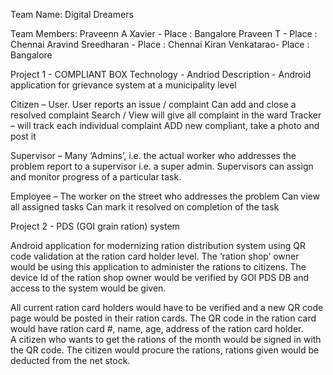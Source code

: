 Team Name: Digital Dreamers

Team Members:
Praveenn A Xavier  - Place : Bangalore
Praveen T - Place : Chennai
Aravind Sreedharan - Place : Chennai
Kiran Venkatarao- Place : Bangalore


Project 1 - COMPLIANT BOX
Technology - Andriod
Description - 
Android application for grievance system at a municipality level

Citizen – User. User reports an issue / complaint
Can add and close a resolved complaint
Search / View will give all complaint in the ward
Tracker – will track each individual complaint
ADD new compliant, take a photo and post it

Supervisor – Many ‘Admins’, i.e. the actual worker who addresses the problem report to a supervisor i.e. a super admin.
Supervisors can assign and monitor progress of a particular task.

Employee – The worker on the street who addresses the problem
Can view all assigned tasks
Can mark it resolved on completion of the task
 

Project 2 - PDS (GOI grain ration) system

Android application for modernizing ration distribution system using QR code validation at the ration card holder level.
The ‘ration shop’ owner would be using this application to administer the rations to citizens.
The device Id of the ration shop owner would be verified by GOI PDS DB and access to the system would be given.


All current ration card holders would have to be verified and a new QR code page would be posted in their ration cards. The QR code in the ration card would have ration card #, name, age, address of the ration card holder.	
A citizen who wants to get the rations of the month would be signed in with the QR code.
The citizen would procure the rations, rations given would be deducted from the net stock.

